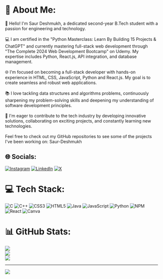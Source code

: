 # 💫 About Me:
👋 Hello! I'm Saur Deshmukh, a dedicated second-year B.Tech student with a passion for engineering and technology.<br><br>💻 I am certified in the "Python Masterclass: Learn By Building 15 Projects & ChatGPT" and currently mastering full-stack web development through "The Complete 2024 Web Development Bootcamp" on Udemy. My expertise includes Python, React.js, API integration, and database management.<br><br>🌐 I'm focused on becoming a full-stack developer with hands-on experience in HTML, CSS, JavaScript, Python and React.js. My goal is to create seamless and robust web applications.<br><br>📚 I love tackling data structures and algorithms problems, continuously sharpening my problem-solving skills and deepening my understanding of software development principles.<br><br>🚀 I'm eager to contribute to the tech industry by developing innovative solutions, collaborating on exciting projects, and constantly learning new technologies.<br><br>Feel free to check out my GitHub repositories to see some of the projects I've been working on: Saur-Deshmukh


## 🌐 Socials:
[![Instagram](https://img.shields.io/badge/Instagram-%23E4405F.svg?logo=Instagram&logoColor=white)](https://instagram.com/_saurd15) [![LinkedIn](https://img.shields.io/badge/LinkedIn-%230077B5.svg?logo=linkedin&logoColor=white)](https://linkedin.com/in/saur-deshmukh-800b5a291) [![X](https://img.shields.io/badge/X-black.svg?logo=X&logoColor=white)](https://x.com/@SaurDeshmukh) 

# 💻 Tech Stack:
![C](https://img.shields.io/badge/c-%2300599C.svg?style=for-the-badge&logo=c&logoColor=white) ![C++](https://img.shields.io/badge/c++-%2300599C.svg?style=for-the-badge&logo=c%2B%2B&logoColor=white) ![CSS3](https://img.shields.io/badge/css3-%231572B6.svg?style=for-the-badge&logo=css3&logoColor=white) ![HTML5](https://img.shields.io/badge/html5-%23E34F26.svg?style=for-the-badge&logo=html5&logoColor=white) ![Java](https://img.shields.io/badge/java-%23ED8B00.svg?style=for-the-badge&logo=openjdk&logoColor=white) ![JavaScript](https://img.shields.io/badge/javascript-%23323330.svg?style=for-the-badge&logo=javascript&logoColor=%23F7DF1E) ![Python](https://img.shields.io/badge/python-3670A0?style=for-the-badge&logo=python&logoColor=ffdd54) ![NPM](https://img.shields.io/badge/NPM-%23CB3837.svg?style=for-the-badge&logo=npm&logoColor=white) ![React](https://img.shields.io/badge/react-%2320232a.svg?style=for-the-badge&logo=react&logoColor=%2361DAFB) ![Canva](https://img.shields.io/badge/Canva-%2300C4CC.svg?style=for-the-badge&logo=Canva&logoColor=white)
# 📊 GitHub Stats:
![](https://github-readme-stats.vercel.app/api?username=Saur-Deshmukh&theme=tokyonight&hide_border=false&include_all_commits=false&count_private=false)<br/>
![](https://github-readme-streak-stats.herokuapp.com/?user=Saur-Deshmukh&theme=tokyonight&hide_border=false)<br/>
![](https://github-readme-stats.vercel.app/api/top-langs/?username=Saur-Deshmukh&theme=tokyonight&hide_border=false&include_all_commits=false&count_private=false&layout=compact)

---
[![](https://visitcount.itsvg.in/api?id=Saur-Deshmukh&icon=0&color=0)](https://visitcount.itsvg.in)

<!-- Proudly created with GPRM ( https://gprm.itsvg.in ) -->
